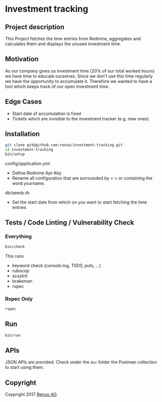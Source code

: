 # Investment tracking

## Project description

This Project fetches the time entries from Redmine, aggregates and calculates them and displays the unused investment time.

## Motivation

As our company gives us investment time (20% of our total worked hours) we have time to educate ourselves.
Since we don't use this time regularly we have the opportunity to accumulate it.
Therefore we wanted to have a tool which keeps track of our open investment time.

## Edge Cases

* Start date of accumulation is fixed
* Tickets which are invisible to the investment tracker (e.g. new ones)

## Installation

```sh
git clone git@github.com:renuo/investment-tracking.git
cd investment-tracking
bin/setup
```

config/application.yml

* Define Redmine Api-Key
* Rename all configuration that are surrounded by < > or containing the word yourname.

db/seeds.rb

* Set the start date from which on you want to start fetching the time entries

## Tests / Code Linting / Vulnerability Check

### Everything

```sh
bin/check
```

This runs

* keyword check (console.log, T0D0, puts, ...)
* rubocop
* scsslint
* brakeman
* rspec

### Rspec Only

```sh
rspec
```

## Run

```sh
bin/run
```

## APIs

JSON APIs are provided. Check under the `doc` folder the Postman collection to start using them.

## Copyright

Coypright 2017 [Renuo AG](https://www.renuo.ch/).

